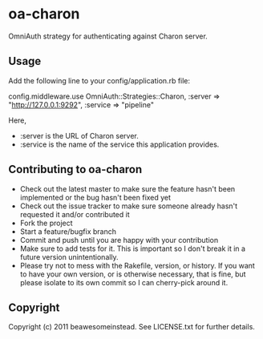 # oa-charon

OmniAuth strategy for authenticating against Charon server.

## Usage

Add the following line to your config/application.rb file:

  config.middleware.use OmniAuth::Strategies::Charon, :server => "http://127.0.0.1:9292", :service => "pipeline"

Here,

* :server is the URL of Charon server.
* :service is the name of the service this application provides.

## Contributing to oa-charon

* Check out the latest master to make sure the feature hasn't been implemented or the bug hasn't been fixed yet
* Check out the issue tracker to make sure someone already hasn't requested it and/or contributed it
* Fork the project
* Start a feature/bugfix branch
* Commit and push until you are happy with your contribution
* Make sure to add tests for it. This is important so I don't break it in a future version unintentionally.
* Please try not to mess with the Rakefile, version, or history. If you want to have your own version, or is otherwise necessary, that is fine, but please isolate to its own commit so I can cherry-pick around it.

## Copyright

Copyright (c) 2011 beawesomeinstead. See LICENSE.txt for
further details.

